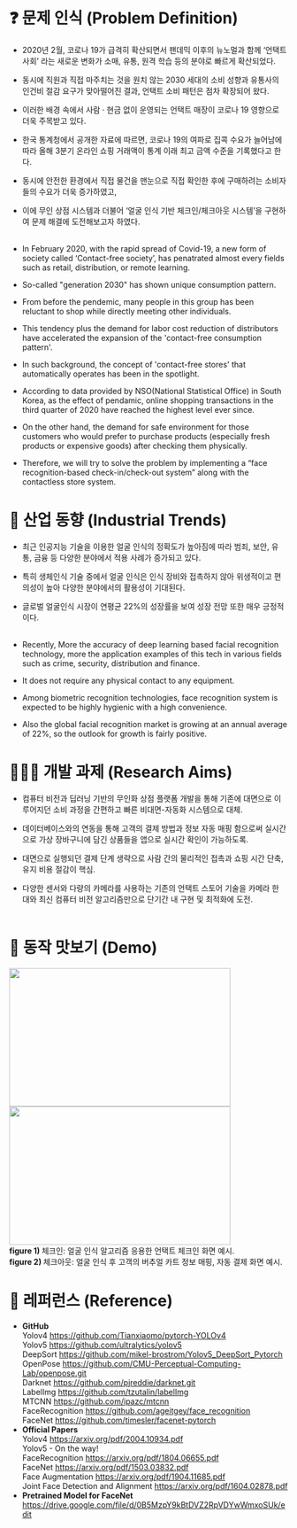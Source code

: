 # ❓ 문제 인식 (Problem Definition)

* 2020년 2월, 코로나 19가 급격히 확산되면서 팬데믹 이후의 뉴노멀과 함께 ‘언택트 사회’ 라는 새로운 변화가 소매, 유통, 원격 학습 등의 분야로 빠르게 확산되었다. <br>

* 동시에 직원과 직접 마주치는 것을 원치 않는 2030 세대의 소비 성향과 유통사의 인건비 절감 요구가 맞아떨어진 결과, 언택트 소비 패턴은 점차 확장되어 왔다. <br>

* 이러한 배경 속에서 사람 · 현금 없이 운영되는 언택트 매장이 코로나 19 영향으로 더욱 주목받고 있다. <br>

* 한국 통계청에서 공개한 자료에 따르면, 코로나 19의 여파로 집콕 수요가 늘어남에 따라 올해 3분기 온라인 쇼핑 거래액이 통계 이래 최고 금액 수준을 기록했다고 한다. <br>

* 동시에 안전한 환경에서 직접 물건을 맨눈으로 직접 확인한 후에 구매하려는 소비자들의 수요가 더욱 증가하였고, <br>

* 이에 무인 상점 시스템과 더불어 ‘얼굴 인식 기반 체크인/체크아웃 시스템’을 구현하여 문제 해결에 도전해보고자 하였다.  <br><br>

* In February 2020, with the rapid spread of Covid-19, a new form of society called ‘Contact-free society’, has penatrated almost every fields such as retail, distribution, or remote learning.<br>

* So-called "generation 2030" has shown unique consumption pattern. <br>

* From before the pendemic, many people in this group has been reluctant to shop while directly meeting other individuals. <br>

* This tendency plus the demand for labor cost reduction of distributors have accelerated the expansion of the 'contact-free consumption pattern'. <br>

* In such background, the concept of 'contact-free stores' that automatically operates has been in the spotlight. <br> 

* According to data provided by NSO(National Statistical Office) in South Korea, as the effect of pendamic, online shopping transactions in the third quarter of 2020 have reached the highest level ever since.<br>

* On the other hand, the demand for safe environment for those customers who would prefer to purchase products (especially fresh products or expensive goods) after checking them physically.<br> 

* Therefore, we will try to solve the problem by implementing a “face recognition-based check-in/check-out system” along with the contactless store system.<br>


# 🏃 산업 동향 (Industrial Trends)
* 최근 인공지능 기술을 이용한 얼굴 인식의 정확도가 높아짐에 따라 범죄, 보안, 유통, 금융 등 다양한 분야에서 적용 사례가 증가되고 있다.<br>

* 특히 생체인식 기술 중에서 얼굴 인식은 인식 장비와 접촉하지 않아 위생적이고 편의성이 높아 다양한 분야에서의 활용성이 기대된다.<br>

* 글로벌 얼굴인식 시장이 연평균 22%의 성장률을 보여 성장 전망 또한 매우 긍정적이다.<br><br>

* Recently, More the accuracy of deep learning based facial recognition technology, more the application examples of this tech in various fields such as crime, security, distribution and finance. <br>

* It does not require any physical contact to any equipment. <br>

* Among biometric recognition technologies, face recognition system is expected to be highly hygienic with a high convenience. <br>

* Also the global facial recognition market is growing at an annual average of 22%, so the outlook for growth is fairly positive.

# 👨🏻‍🔬 개발 과제 (Research Aims)

* 컴퓨터 비전과 딥러닝 기반의 무인화 상점 플랫폼 개발을 통해 기존에 대면으로 이루어지던 소비 과정을 간편하고 빠른 비대면-자동화 시스템으로 대체.<br>

* 데이터베이스와의 연동을 통해 고객의 결제 방법과 정보 자동 매핑 함으로써 실시간으로 가상 장바구니에 담긴 상품들을 앱으로 실시간 확인이 가능하도록.<br>

* 대면으로 실행되던 결제 단계 생략으로 사람 간의 물리적인 접촉과 쇼핑 시간 단축, 유지 비용 절감이 핵심.

* 다양한 센서와 다량의 카메라를 사용하는 기존의 언택트 스토어 기술을 카메라 한 대와 최신 컴퓨터 비전 알고리즘만으로 단기간 내 구현 및 최적화에 도전.<br><br>

# 👀 동작 맛보기 (Demo)
<img src="https://user-images.githubusercontent.com/67300266/103402386-5518e200-4b90-11eb-933e-40f4bad09cc3.png" width="400" height="250">
<img src="https://user-images.githubusercontent.com/67300266/103402396-5a762c80-4b90-11eb-9521-89b39a3b3eb4.png" width="400" height="250"><br>
<b>figure 1) </b> 체크인: 얼굴 인식 알고리즘 응용한 언택트 체크인 화면 예시. <br>
<b>figure 2) </b> 체크아웃: 얼굴 인식 후 고객의 버추얼 카트 정보 매핑, 자동 결제 화면 예시. <br>



# 📝 레퍼런스 (Reference)
* <b> GitHub </b><br>
Yolov4 https://github.com/Tianxiaomo/pytorch-YOLOv4 <br>
Yolov5 https://github.com/ultralytics/yolov5 <br>
DeepSort https://github.com/mikel-brostrom/Yolov5_DeepSort_Pytorch <br>
OpenPose https://github.com/CMU-Perceptual-Computing-Lab/openpose.git <br>
Darknet https://github.com/pjreddie/darknet.git <br>
LabelImg https://github.com/tzutalin/labelImg <br>
MTCNN https://github.com/ipazc/mtcnn <br>
FaceRecognition https://github.com/ageitgey/face_recognition <br>
FaceNet https://github.com/timesler/facenet-pytorch <br>
* <b>Official Papers</b> <br>
Yolov4 https://arxiv.org/pdf/2004.10934.pdf <br>
Yolov5  -  On the way! <br>
FaceRecognition https://arxiv.org/pdf/1804.06655.pdf <br>
FaceNet https://arxiv.org/pdf/1503.03832.pdf <br>
Face Augmentation https://arxiv.org/pdf/1904.11685.pdf <br>
Joint Face Detection and Alignment https://arxiv.org/pdf/1604.02878.pdf
* <b>Pretrained Model for FaceNet</b> <br>
https://drive.google.com/file/d/0B5MzpY9kBtDVZ2RpVDYwWmxoSUk/edit
